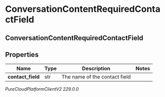 # ConversationContentRequiredContactField

## ConversationContentRequiredContactField

## Properties

|Name | Type | Description | Notes|
|------------ | ------------- | ------------- | -------------|
| **contact_field** | str | The name of the contact field | |



_PureCloudPlatformClientV2 229.0.0_
